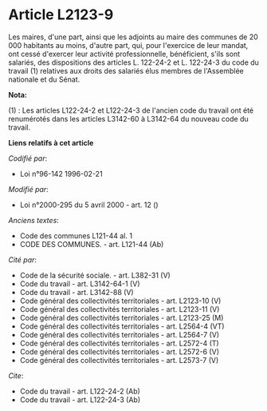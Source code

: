 # Article L2123-9

Les maires, d'une part, ainsi que les adjoints au maire des communes de 20 000 habitants au moins, d'autre part, qui, pour
l'exercice de leur mandat, ont cessé d'exercer leur activité professionnelle, bénéficient, s'ils sont salariés, des
dispositions des articles L. 122-24-2 et L. 122-24-3 du code du travail (1) relatives aux droits des salariés élus membres de
l'Assemblée nationale et du Sénat.

**Nota:**

(1) : Les articles L122-24-2 et L122-24-3 de l'ancien code du travail ont été renumérotés dans les articles L3142-60 à
L3142-64 du nouveau code du travail.

**Liens relatifs à cet article**

_Codifié par_:

  - Loi n°96-142 1996-02-21

_Modifié par_:

  - Loi n°2000-295 du 5 avril 2000 - art. 12 ()

_Anciens textes_:

  - Code des communes L121-44 al. 1
  - CODE DES COMMUNES. - art. L121-44 (Ab)

_Cité par_:

  - Code de la sécurité sociale. - art. L382-31 (V)
  - Code du travail - art. L3142-64-1 (V)
  - Code du travail - art. L3142-88 (V)
  - Code général des collectivités territoriales - art. L2123-10 (V)
  - Code général des collectivités territoriales - art. L2123-11 (V)
  - Code général des collectivités territoriales - art. L2123-25 (M)
  - Code général des collectivités territoriales - art. L2564-4 (VT)
  - Code général des collectivités territoriales - art. L2564-7 (V)
  - Code général des collectivités territoriales - art. L2572-4 (T)
  - Code général des collectivités territoriales - art. L2572-6 (V)
  - Code général des collectivités territoriales - art. L2573-7 (V)

_Cite_:

  - Code du travail - art. L122-24-2 (Ab)
  - Code du travail - art. L122-24-3 (Ab)
